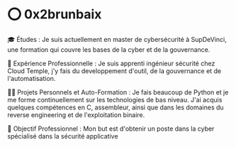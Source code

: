 <!--
**debrunbaix/debrunbaix** is a ✨ _special_ ✨ repository because its `README.md` (this file) appears on your GitHub profile.

Here are some ideas to get you started:

- 🔭 I’m currently working on ...
- 🌱 I’m currently learning ...
- 👯 I’m looking to collaborate on ...
- 🤔 I’m looking for help with ...
- 💬 Ask me about ...
- 📫 How to reach me: ...
- 😄 Pronouns: ...
- ⚡ Fun fact: ...
-->

# :o: 0x2brunbaix

🎓 Études : Je suis actuellement en master de cybersécurité à SupDeVinci, une formation qui couvre les bases de la cyber et de la gouvernance.

💼 Expérience Professionnelle : Je suis apprenti ingénieur sécurité chez Cloud Temple, j'y fais du developpement d'outil, de la gouvernance et de l'automatisation.

👨‍💻 Projets Personnels et Auto-Formation : Je fais beaucoup de Python et je me forme continuellement sur les technologies de bas niveau. J'ai acquis quelques compétences en C, assembleur, ainsi que dans les domaines du reverse engineering et de l'exploitation binaire. 

🎯 Objectif Professionnel : Mon but est d'obtenir un poste dans la cyber spécialisé dans la sécurité applicative